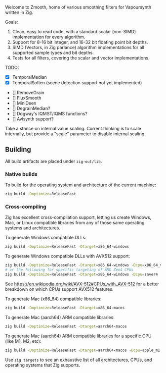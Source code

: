 Welcome to Zmooth, home of various smoothing filters for Vapoursynth written in Zig.

Goals:
1. Clean, easy to read code, with a standard scalar (non-SIMD) implementation for every algorithm.
3. Support for 8-16 bit integer, and 16-32 bit floating point bit depths.
2. SIMD (Vectors, in Zig parlance) algorithm implementations for all supported sample types and bit depths.
4. Tests for all filters, covering the scalar and vector implementations.

TODO:
* [x] TemporalMedian
* [x] TemporalSoften (scene detection support not yet implemented)
* [] RemoveGrain
* [] FluxSmooth
* [] MiniDeen
* [] DegrainMedian?
* [] Dogway's IQMST/IQMS functions?
* [] Avisynth support?

Take a stance on internal value scaling. Current thinking is to scale internally, but provide a "scale" parameter to
disable internal scaling.

## Building
All build artifacts are placed under `zig-out/lib`.

### Native builds
To build for the operating system and architecture of the current machine:

```sh
zig build -Doptimize=ReleaseFast
```

### Cross-compiling
Zig has excellent cross-compilation support, letting us create Windows, Mac, or Linux compatible libraries from any of
those same operating systems and architectures.

To generate Windows compatible DLLs:

```sh
zig build -Doptimize=ReleaseFast -Dtarget=x86_64-windows
```

To generate Windows compatible DLLs with AVX512 support:

```sh
zig build -Doptimize=ReleaseFast -Dtarget=x86_64-windows -Dcpu=x86_64_v4
# or the following for specific targeting of AMD Zen4 CPUs
zig build -Doptimize=ReleaseFast -Dtarget=x86_64-windows -Dcpu=znver4
```

See https://en.wikipedia.org/wiki/AVX-512#CPUs_with_AVX-512 for a better breakdown on which CPUs support AVX512
features.

To generate Mac (x86_64) compatible libraries:

```sh
zig build -Doptimize=ReleaseFast -Dtarget=x86_64-macos
```

To generate Mac (aarch64) ARM compatible libraries:

```sh
zig build -Doptimize=ReleaseFast -Dtarget=aarch64-macos 
```

To generate Mac (aarch64) ARM compatible libraries for a specific CPU (like M1, M2, etc):

```sh
zig build -Doptimize=ReleaseFast -Dtarget=aarch64-macos -Dcpu=apple_m1
```

Use `zig targets` to see an exhaustive list of all architectures, CPUs, and operating systems that Zig supports.
